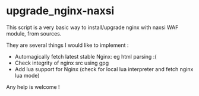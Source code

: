 # upgrade_nginx-naxsi

This script is a very basic way to install/upgrade nginx with naxsi WAF module, from sources.

They are several things I would like to implement :

- Automagically fetch latest stable Nginx: eg html parsing :(
- Check integrity of nginx src using gpg
- Add lua support for Nginx (check for local lua interpreter and fetch nginx lua mode)

Any help is welcome !
